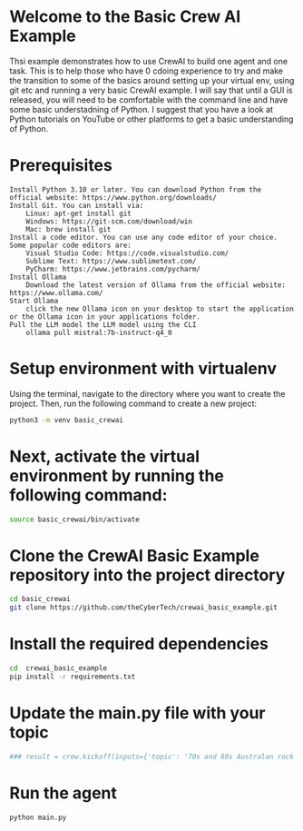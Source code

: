 # Welcome to the Basic Crew AI Example
Thsi example demonstrates how to use CrewAI to build one agent and one task. This is to help those who have 0 cdoing experience to try and make the transition to some of the basics around setting up your virtual env, using git etc and running a very basic CrewAI example. I will say that until a GUI is released, you will need to be comfortable with the command line and have some basic understadning of Python. I suggest that you have a look at Python tutorials on YouTube or other platforms to get a basic understanding of Python.

# Prerequisites
    Install Python 3.10 or later. You can download Python from the official website: https://www.python.org/downloads/
    Install Git. You can install via:
        Linux: apt-get install git
        Windows: https://git-scm.com/download/win
        Mac: brew install git
    Install a code editor. You can use any code editor of your choice. Some popular code editors are:
        Visual Studio Code: https://code.visualstudio.com/
        Sublime Text: https://www.sublimetext.com/
        PyCharm: https://www.jetbrains.com/pycharm/
    Install Ollama 
        Download the latest version of Ollama from the official website: https://www.ollama.com/
    Start Ollama
        click the new Ollama icon on your desktop to start the application or the Ollama icon in your applications folder.
    Pull the LLM model the LLM model using the CLI
        ollama pull mistral:7b-instruct-q4_0
       
# Setup environment with virtualenv
Using the terminal, navigate to the directory where you want to create the project. Then, run the following command to create a new project:
```bash
python3 -m venv basic_crewai
```
# Next, activate the virtual environment by running the following command:
```bash
source basic_crewai/bin/activate
```
# Clone the CrewAI Basic Example repository into the project directory
```bash
cd basic_crewai
git clone https://github.com/theCyberTech/crewai_basic_example.git
```
# Install the required dependencies
```bash
cd  crewai_basic_example
pip install -r requirements.txt
```
# Update the main.py file with your topic
```python
### result = crew.kickoff(inputs={'topic': '70s and 80s Australan rock bands'})
```
# Run the agent
```bash
python main.py
```

